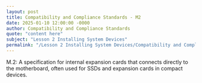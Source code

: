 ```yaml
---
layout: post
title: Compatibility and Compliance Standards - M2
date: 2025-01-10 12:00:00 -0000
author: Compatibility and Compliance Standards
quote: "content here"
subject: "Lesson 2 Installing System Devices"
permalink: "/Lesson 2 Installing System Devices/Compatibility and Compliance Standards/Compatibility and Compliance Standards - M2"
---
```


M.2: A specification for internal expansion cards that connects directly to the motherboard, often used for SSDs and expansion cards in compact devices.
